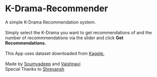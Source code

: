 # K-Drama-Recommender

A simple K-Drama Recommendation system.
<br><br>
Simply select the K-Drama you want to get recommendations of and the number of recommmendations via the slider and click <b>Get Recommendations.</b>
<br><br>
This App uses dataset downloaded from [Kaggle.](https://www.kaggle.com/datasets/chanoncharuchinda/top-100-korean-drama-mydramalist)
<br><br>
Made by [Soumyadeep](https://github.com/Soumyadeep-rick) and [Vaishnavi](https://github.com/vaeeshnavee)
<br>
Special Thanks to [Shreyansh](https://shrey208.github.io)

